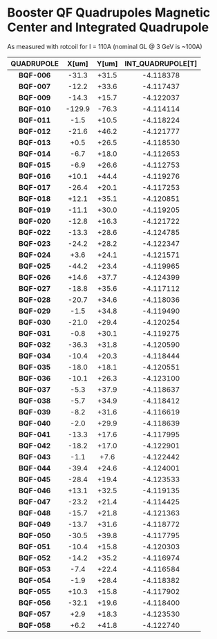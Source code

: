 Booster QF Quadrupoles Magnetic Center and Integrated Quadrupole
================================================

As measured with rotcoil for I = 110A (nominal GL @ 3 GeV is ~100A)

| QUADRUPOLE  | X[um]  | Y[um] | INT_QUADRUPOLE[T] |
| :--------:  | :----: | :---: | :---------------: |
| **BQF-006** | -31.3  | +31.5 | -4.118378 |
| **BQF-007** | -12.2  | +33.6 | -4.117437 |
| **BQF-009** | -14.3  | +15.7 | -4.122037 |
| **BQF-010** | -129.9 | -76.3 | -4.114114 |
| **BQF-011** |  -1.5  | +10.5 | -4.118224 |
| **BQF-012** | -21.6  | +46.2 | -4.121777 |
| **BQF-013** |  +0.5  | +26.5 | -4.118530 |
| **BQF-014** |  -6.7  | +18.0 | -4.112653 |
| **BQF-015** |  -6.9  | +26.6 | -4.112753 |
| **BQF-016** | +10.1  | +44.4 | -4.119276 |
| **BQF-017** | -26.4  | +20.1 | -4.117253 |
| **BQF-018** | +12.1  | +35.1 | -4.120851 |
| **BQF-019** | -11.1  | +30.0 | -4.119205 |
| **BQF-020** | -12.8  | +16.3 | -4.121722 |
| **BQF-022** | -13.3  | +28.6 | -4.124785 |
| **BQF-023** | -24.2  | +28.2 | -4.122347 |
| **BQF-024** |  +3.6  | +24.1 | -4.121571 |
| **BQF-025** | -44.2  | +23.4 | -4.119965 |
| **BQF-026** | +14.6  | +37.7 | -4.124399 |
| **BQF-027** | -18.8  | +35.6 | -4.117112 |
| **BQF-028** | -20.7  | +34.6 | -4.118036 |
| **BQF-029** |  -1.5  | +34.8 | -4.119490 |
| **BQF-030** | -21.0  | +29.4 | -4.120254 |
| **BQF-031** |  -0.8  | +30.1 | -4.119275 |
| **BQF-032** | -36.3  | +31.8 | -4.120590 |
| **BQF-034** | -10.4  | +20.3 | -4.118444 |
| **BQF-035** | -18.0  | +18.1 | -4.120551 |
| **BQF-036** | -10.1  | +26.3 | -4.123100 |
| **BQF-037** |  -5.3  | +37.9 | -4.118637 |
| **BQF-038** |  -5.7  | +34.9 | -4.118412 |
| **BQF-039** |  -8.2  | +31.6 | -4.116619 |
| **BQF-040** |  -2.0  | +29.9 | -4.118639 |
| **BQF-041** | -13.3  | +17.6 | -4.117995 |
| **BQF-042** | -18.2  | +17.0 | -4.122901 |
| **BQF-043** |  -1.1  |  +7.6 | -4.122442 |
| **BQF-044** | -39.4  | +24.6 | -4.124001 |
| **BQF-045** | -28.4  | +19.4 | -4.123533 |
| **BQF-046** | +13.1  | +32.5 | -4.119135 |
| **BQF-047** | -23.2  | +21.4 | -4.114425 |
| **BQF-048** | -15.7  | +21.8 | -4.121363 |
| **BQF-049** | -13.7  | +31.6 | -4.118772 |
| **BQF-050** | -30.5  | +39.8 | -4.117795 |
| **BQF-051** | -10.4  | +15.8 | -4.120303 |
| **BQF-052** | -14.2  | +35.2 | -4.116974 |
| **BQF-053** |  -7.4  | +22.4 | -4.116584 |
| **BQF-054** |  -1.9  | +28.4 | -4.118382 |
| **BQF-055** | +10.3  | +15.8 | -4.117902 |
| **BQF-056** | -32.1  | +19.6 | -4.118400 |
| **BQF-057** |  +2.9  | +18.3 | -4.123530 |
| **BQF-058** |  +6.2  | +41.8 | -4.122740 |
